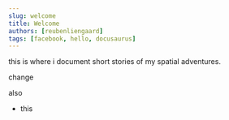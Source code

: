 ```yaml
---
slug: welcome
title: Welcome
authors: [reubenliengaard]
tags: [facebook, hello, docusaurus]
---
```


this is where i document short stories of my spatial adventures.

change 

also
- this

